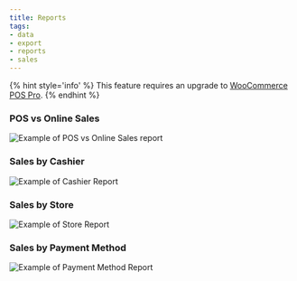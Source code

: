 ```yaml
---
title: Reports
tags: 
- data
- export
- reports
- sales
---
```


{% hint style='info' %}
This feature requires an upgrade to [WooCommerce POS Pro](http://wcpos.com/pro).
{% endhint %}

### POS vs Online Sales

![Example of POS vs Online Sales report](https://wcpos.com/wp-content/uploads/2015/06/sales-report-1024x1019.png "Example of POS vs Online Sales report")

### Sales by Cashier

![Example of Cashier Report](https://wcpos.com/wp-content/uploads/2015/06/cashier-report-1024x768.png "Example of Cashier Report")

### Sales by Store

![Example of Store Report](https://wcpos.com/wp-content/uploads/2015/06/store-report-1024x763.png "Example of Store Report")

### Sales by Payment Method

![Example of Payment Method Report](https://wcpos.com/wp-content/uploads/2015/06/gateway-report-1024x767.png "Example of Payment Method Report")
